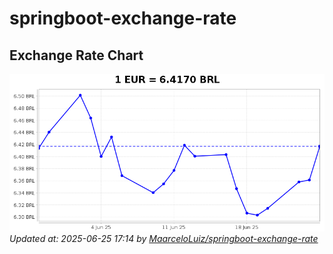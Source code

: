 # springboot-exchange-rate

<!-- EXCHANGE-RATE-START -->
## Exchange Rate Chart

![Exchange Rate Chart](charts/chart.png)*Updated at: 2025-06-25 17:14 by [MaarceloLuiz/springboot-exchange-rate](https://github.com/MaarceloLuiz/springboot-exchange-rate)*


<!-- EXCHANGE-RATE-END -->